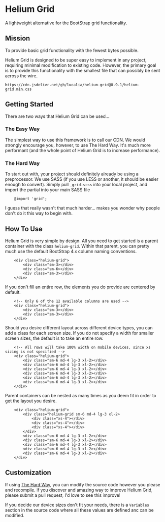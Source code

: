 # Helium Grid

A lightweight alternative for the BootStrap grid functionality.

## Mission

To provide basic grid functionality with the fewest bytes possible.

Helium Grid is designed to be super easy to implement in any project, requiring minimal modification to existing code. However, the primary goal is to provide this functionality with the smallest file that can possibly be sent across the wire.

```
https://cdn.jsdelivr.net/gh/lucalia/helium-grid@0.9.1/helium-grid.min.css
```

## Getting Started

There are two ways that Helium Grid can be used...

### The Easy Way

The simplest way to use this framework is to call our CDN. We would strongly encourage you, however, to use The Hard Way. It's much more performant (and the whole point of Helium Grid is to increase performance).

### The Hard Way

To start out with, your project should definitely already be using a preprocessor. We use SASS (if you use LESS or another, it should be easier enough to convert). Simply pull `_grid.scss` into your local project, and import the partial into your main SASS file

```
    @import 'grid';
```

I guess that really wasn't that much harder... makes you wonder why people don't do it this way to begin with.

## How To Use

Helium Grid is very simple by design. All you need to get started is a parent container with the class `helium-grid`. Within that parent, you can pretty much use the default BootStrap 4.x column naming conventions.

```
    <div class="helium-grid">
        <div class="sm-3></div>
        <div class="sm-6></div>
        <div class="sm-3></div>
    </div>
```

If you don't fill an entire row, the elements you do provide are centered by default.

```
    <!-- Only 6 of the 12 available columns are used -->
    <div class="helium-grid">
        <div class="sm-3></div>
        <div class="sm-3></div>
    </div>
```

Should you desire different layout across different device types, you can add a class for each screen size. If you do not specify a width for smaller screen sizes, the default is to take an entire row.

```
    <!-- All rows will take 100% width on mobile devices, since xs sizing is not specified -->
    <div class="helium-grid">
        <div class="sm-6 md-4 lg-3 xl-2></div>
        <div class="sm-6 md-4 lg-3 xl-2></div>
        <div class="sm-6 md-4 lg-3 xl-2></div>
        <div class="sm-6 md-4 lg-3 xl-2></div>
        <div class="sm-6 md-4 lg-3 xl-2></div>
        <div class="sm-6 md-4 lg-3 xl-2></div>
    </div>
```

Parent containers can be nested as many times as you deem fit in order to get the layout you desire. 

```
    <div class="helium-grid">
        <div class="helium-grid sm-6 md-4 lg-3 xl-2>
            <div class="xs-4"></div>
            <div class="xs-4"></div>
            <div class="xs-4"></div>
        </div>
        <div class="sm-6 md-4 lg-3 xl-2></div>
        <div class="sm-6 md-4 lg-3 xl-2></div>
        <div class="sm-6 md-4 lg-3 xl-2></div>
        <div class="sm-6 md-4 lg-3 xl-2></div>
        <div class="sm-6 md-4 lg-3 xl-2></div>
    </div>
```

## Customization

If using [The Hard Way](#the-hard-way), you can modify the source code however you please and recompile. If you discover and amazing way to improve Helium Grid, please submit a pull request, I'd love to see this improve!

If you decide our device sizes don't fit your needs, there is a `Variables` section in the source code where all these values are defined anc can be modified.